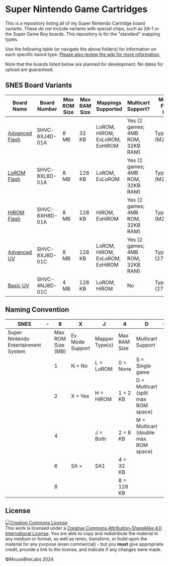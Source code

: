 # Super Nintendo Game Cartridges

This is a repository listing all of my Super Nintendo Cartridge board variants. These *do not* include variants with special chips, such as SA-1 or the Super Game Boy boards. This repository is for the "standard" mapping types.

Use the following table (or navigate the above folders) for information on each specific baord type. <a href="https://github.com/MouseBiteLabs/Super-Nintendo-Cartridges/wiki">Please also review the wiki for more information.</a>

Note that the boards listed below are planned for development. No dates for upload are guaranteed.

## SNES Board Variants

| **Board Name**                                                                                                     | **Board Number**   | **Max ROM Size** | **Max RAM Size** | **Mappings Supported**         | **Multicart Support?**            | **Memory Family Used** |
|--------------------------------------------------------------------------------------------------------------------|--------------------|------------------|------------------|--------------------------------|-----------------------------------|------------------------|
| <a href="https://github.com/MouseBiteLabs/Super-Nintendo-Cartridges/tree/main/Advanced%20Flash">Advanced Flash</a> | SHVC-8XJ4D-01A     | 8 MB             | 32 KB            | LoROM, HiROM, ExLoROM, ExHiROM | Yes (2 games; 4MB ROM, 32KB RAM)  | Type A (M29F160)       |
| <a href="https://github.com/MouseBiteLabs/Super-Nintendo-Cartridges/tree/main/LoROM%20Flash">LoROM Flash</a>       | SHVC-8XL8D-01A     | 8 MB             | 128 KB           | LoROM, ExLoROM                 | Yes (2 games; 4MB ROM, 32KB RAM)  | Type A (M29F160)       |
| <a href="https://github.com/MouseBiteLabs/Super-Nintendo-Cartridges/tree/main/HiROM%20Flash">HiROM Flash</a>       | SHVC-8XH8D-01A     | 8 MB             | 128 KB           | HiROM, ExHiROM                 | Yes (2 games; 4MB ROM, 32KB RAM)  | Type A (M29F160)       |
| <a href="https://mousebitelabs.com/2020/07/08/multi-function-snes-reproduction-board-guide/">Advanced UV</a>       | SHVC-8XJ8D-01C     | 8 MB             | 128 KB           | LoROM, HiROM, ExLoROM, ExHiROM | Yes (2 games; 4MB ROM, 32KB RAM)  | Type C (27C322)        |
| <a href="https://mousebitelabs.com/2019/08/12/how-to-make-a-snes-reproduction-cartridge-quick-guide/">Basic UV</a>             | SHVC-4NJ8D-01C     | 4 MB             | 128 KB           | LoROM, HiROM                   | No                                | Type C (27C160)        |

## Naming Convention

| SNES                                | \- | 8                 | X               | J              | 4            | D                                    | \- | 01       | A                                       |
| ----------------------------------- | -- | ----------------- | --------------- | -------------- | ------------ | ------------------------------------ | -- | -------- | --------------------------------------- |
| Super Nintendo Entertainment System |    | Max ROM Size (MB) | Ex Mode Support | Mapper Type(s) | Max RAM Size | Multicart Support                    |    | Revision | Memory Family                           |
|                                     |    | 1                 | N = No          | L = LoROM      | 0 = None     | S = Single game                      |    |          | A = New EEPROM (M29F160)                |
|                                     |    | 2                 | X = Yes         | H = HiROM      | 1 = 2 KB     | D = Multicart (split max ROM space)  |    |          | B = NOS EEPROM (29F016, 29F032, 29F033) |
|                                     |    | 4                 |                 | J = Both       | 2 = 8 KB     | M = Multicart (double max ROM space) |    |          | C = UV EPROMs (27C160, 27C322, etc)     |
|                                     |    | 6                 | SA =            | SA1            | 4 = 32 KB    |                                      |    |          |                                         |
|                                     |    | 8                 |                 |                | 8 = 128 KB   |                                      |    |          |                                         |

## License

<a rel="license" href="http://creativecommons.org/licenses/by-sa/4.0/"><img alt="Creative Commons License" style="border-width:0" src="https://i.creativecommons.org/l/by-sa/4.0/80x15.png" /></a><br />This work is licensed under a <a rel="license" href="http://creativecommons.org/licenses/by-sa/4.0/">Creative Commons Attribution-ShareAlike 4.0 International License</a>. You are able to copy and redistribute the material in any medium or format, as well as remix, transform, or build upon the material for any purpose (even commercial) - but you **must** give appropriate credit, provide a link to the license, and indicate if any changes were made.

©MouseBiteLabs 2024
